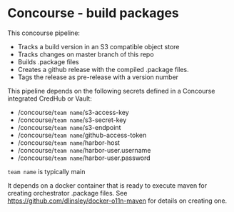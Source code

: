 # Concourse - build packages

This concourse pipeline:
 - Tracks a build version in an S3 compatible object store
 - Tracks changes on master branch of this repo
 - Builds .package files
 - Creates a github release with the compiled .package files.
 - Tags the release as pre-release with a version number

This pipeline depends on the following secrets defined in a Concourse integrated CredHub or Vault:
 - /concourse/`team name`/s3-access-key
 - /concourse/`team name`/s3-secret-key
 - /concourse/`team name`/s3-endpoint
 - /concourse/`team name`/github-access-token
 - /concourse/`team name`/harbor-host
 - /concourse/`team name`/harbor-user.username
 - /concourse/`team name`/harbor-user.password

`team name` is typically main


It depends on a docker container that is ready to execute maven for creating orchestrator .package files.  See https://github.com/dlinsley/docker-o11n-maven for details on creating one.
